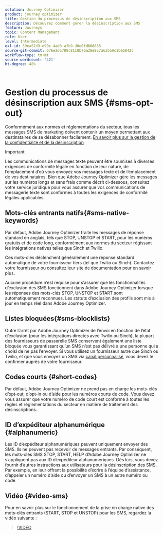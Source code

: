 ```yaml
---
solution: Journey Optimizer
product: journey optimizer
title: Gestion du processus de désinscription aux SMS
description: Découvrez comment gérer la désinscription aux SMS
feature: Journeys
topic: Content Management
role: User
level: Intermediate
exl-id: 59ea67d9-e90c-4ad0-afb9-d0e0fd868855
source-git-commit: 676e2d6788c8110b76a38e857a62ba9c1be5842c
workflow-type: tm+mt
source-wordcount: '421'
ht-degree: 48%

---
```


# Gestion du processus de désinscription aux SMS {#sms-opt-out}

Conformément aux normes et réglementations du secteur, tous les messages SMS de marketing doivent contenir un moyen permettant aux destinataires de se désabonner facilement. [En savoir plus sur la gestion de la confidentialité et de la désinscription](../privacy/opt-out.md)

>[!IMPORTANT]
>
>Les communications de messages texte peuvent être soumises à diverses exigences de conformité légale en fonction de leur nature, de l’emplacement d’où vous envoyez vos messages texte et de l’emplacement de vos destinataires. Bien que Adobe Journey Optimizer gère les messages sur les numéros longs et sans frais comme décrit ci-dessous, consultez votre service juridique pour vous assurer que vos communications de messagerie texte sont conformes à toutes les exigences de conformité légales applicables.

## Mots-clés entrants natifs{#sms-native-keywords}

Par défaut, Adobe Journey Optimizer traite les messages de réponse standard en anglais, tels que STOP, UNSTOP et START, pour les numéros gratuits et de code long, conformément aux normes du secteur régissant les intégrations natives telles que Sinch et Twilio.

Ces mots-clés déclenchent généralement une réponse standard automatique de votre fournisseur tiers (tel que Twilio ou Sinch). Contactez votre fournisseur ou consultez leur site de documentation pour en savoir plus.

Aucune procédure n’est requise pour s’assurer que les fonctionnalités d’exclusion des SMS fonctionnent dans Adobe Journey Optimizer lorsque les réponses des mots-clés STOP, UNSTOP et START sont automatiquement reconnues. Les statuts d’exclusion des profils sont mis à jour en temps réel dans Adobe Journey Optimizer.


## Listes bloquées{#sms-blocklists}

Outre l’arrêt par Adobe Journey Optimizer de l’envoi en fonction de l’état d’exclusion (pour les intégrations directes avec Twilio ou Sinch), la plupart des fournisseurs de passerelle SMS conservent également une liste bloquée vous garantissant qu’un SMS n’est pas délivré à une personne qui a choisi de ne pas l’envoyer. Si vous utilisez un fournisseur autre que Sinch ou Twilio, et que vous envoyez un SMS via [canal personnalisé](../building-journeys/using-custom-actions.md), vous devez le confirmer auprès de votre fournisseur.


## Codes courts {#short-codes}

Par défaut, Adobe Journey Optimizer ne prend pas en charge les mots-clés d’opt-out, d’opt-in ou d’aide pour les numéros courts de code. Vous devez vous assurer que votre numéro de code court est conforme à toutes les règles et réglementations du secteur en matière de traitement des désinscriptions.

## ID d’expéditeur alphanumérique {#alphanumeric}

Les ID d’expéditeur alphanumériques peuvent uniquement envoyer des SMS. Ils ne peuvent pas recevoir de messages entrants. Par conséquent, les mots-clés SMS STOP, START, HELP d’Adobe Journey Optimizer ne s’appliquent pas aux ID d’expéditeur alphanumériques. Dès lors, vous devez fournir d’autres instructions aux utilisateurs pour la désinscription des SMS. Par exemple, en leur offrant la possibilité d’écrire à l’équipe d’assistance, d’appeler un numéro d’aide ou d’envoyer un SMS à un autre numéro ou code.

## Vidéo {#video-sms}

Pour en savoir plus sur le fonctionnement de la prise en charge native des mots-clés entrants (START, STOP et UNSTOP) pour les SMS, regardez la vidéo suivante :

>[!VIDEO](https://video.tv.adobe.com/v/344026?quality=12)
